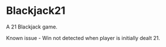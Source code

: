 # Blackjack21
A 21 Blackjack game.

Known issue - Win not detected when player is initially dealt 21.
